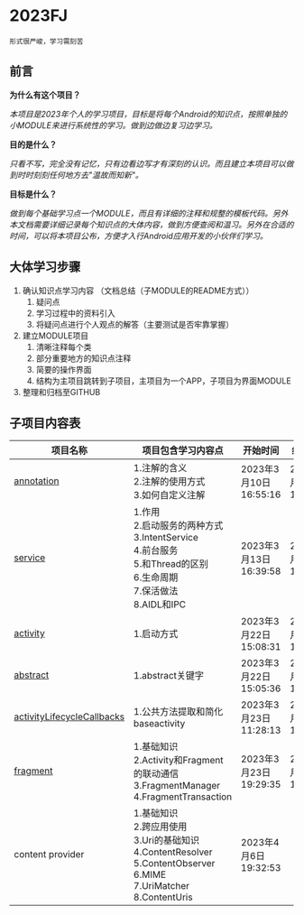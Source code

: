 # 2023FJ
`形式很严峻，学习需刻苦`

## 前言

**为什么有这个项目？**

*本项目是2023年个人的学习项目，目标是将每个Android的知识点，按照单独的小MODULE来进行系统性的学习。做到边做边复习边学习。*

**目的是什么？**

*只看不写，完全没有记忆，只有边看边写才有深刻的认识。而且建立本项目可以做到时时刻刻任何地方去"温故而知新"。*

**目标是什么？**

*做到每个基础学习点一个MODULE，而且有详细的注释和规整的模板代码。另外本文档需要详细记录每个知识点的大体内容，做到方便查阅和温习。另外在合适的时间，可以将本项目公布，方便才入行Android应用开发的小伙伴们学习。*

## 大体学习步骤

1. 确认知识点学习内容 （文档总结（子MODULE的README方式））
   1. 疑问点
   2. 学习过程中的资料引入
   3. 将疑问点进行个人观点的解答（主要测试是否牢靠掌握）
2. 建立MODULE项目
   1. 清晰注释每个类
   2. 部分重要地方的知识点注释
   3. 简要的操作界面
   4. 结构为主项目跳转到子项目，主项目为一个APP，子项目为界面MODULE
3. 整理和归档至GITHUB

## 子项目内容表

| 项目名称                                                     | 项目包含学习内容点                                           | 开始时间              | 结束时间              |
| ------------------------------------------------------------ | ------------------------------------------------------------ | --------------------- | --------------------- |
| [annotation](https://github.com/MaosanDao/2023FJ/tree/main/annotation) | 1.注解的含义<br />2.注解的使用方式<br />3.如何自定义注解     | 2023年3月10日16:55:16 | 2023年3月13日16:21:31 |
| [service](https://github.com/MaosanDao/2023FJ/tree/main/service) | 1.作用<br />2.启动服务的两种方式<br />3.IntentService<br />4.前台服务<br />5.和Thread的区别<br />6.生命周期<br />7.保活做法<br />8.AIDL和IPC | 2023年3月13日16:39:58 | 2023年3月22日14:36:12 |
| [activity](https://github.com/MaosanDao/2023FJ/tree/main/activity) | 1.启动方式                                                   | 2023年3月22日15:08:31 | 2023年3月23日11:05:49 |
| [abstract](https://github.com/MaosanDao/2023FJ/blob/main/activity/src/main/java/com/vangelis/activity/AbstractTest.java) | 1.abstract关键字                                             | 2023年3月22日15:05:36 | 2023年3月22日16:05:40 |
| [activityLifecycleCallbacks](https://github.com/MaosanDao/2023FJ/tree/main/activityLifecycleCallbacks) | 1.公共方法提取和简化baseactivity                             | 2023年3月23日11:28:13 | 2023年3月23日14:28:23 |
| [fragment](https://github.com/MaosanDao/2023FJ/tree/main/fragment) | 1.基础知识<br />2.Activity和Fragment的联动通信<br />3.FragmentManager<br />4.FragmentTransaction | 2023年3月23日19:29:35 | 2023年4月3日15:09:23  |
| content  provider                                            | 1.基础知识<br />2.跨应用使用<br />3.Uri的基础知识<br />4.ContentResolver<br />5.ContentObserver<br />6.MIME<br />7.UriMatcher<br />8.ContentUris | 2023年4月6日19:32:53  |                       |


